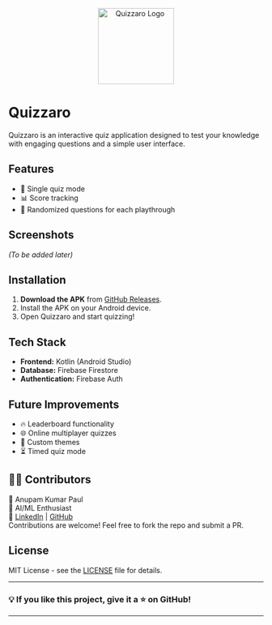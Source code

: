 <p align="center">
  <img src="app/src/main/res/drawable/ic_quiz.png" alt="Quizzaro Logo" width="150">
</p>

# Quizzaro

Quizzaro is an interactive quiz application designed to test your knowledge with engaging questions and a simple user interface.

## Features
- 🎯 Single quiz mode
- 📊 Score tracking
- 🔄 Randomized questions for each playthrough

## Screenshots
*(To be added later)*

## Installation
1. **Download the APK** from [GitHub Releases](https://github.com/anupamkumarpaul2005/quizzaro/releases).
2. Install the APK on your Android device.
3. Open Quizzaro and start quizzing!

## Tech Stack
- **Frontend:** Kotlin (Android Studio)
- **Database:** Firebase Firestore
- **Authentication:** Firebase Auth

## Future Improvements
- 🔥 Leaderboard functionality
- 🌐 Online multiplayer quizzes
- 🎨 Custom themes
- ⏳ Timed quiz mode

## 👨‍💻 Contributors
👤 Anupam Kumar Paul  
📌 AI/ML Enthusiast  
🔗 [LinkedIn](https://www.linkedin.com/in/anupamkumarpaul/) | [GitHub](https://github.com/anupamkumarpaul2005)  
Contributions are welcome! Feel free to fork the repo and submit a PR.

## License
MIT License - see the [LICENSE](LICENSE) file for details.

---
### 💡 If you like this project, give it a ⭐ on GitHub!
---
